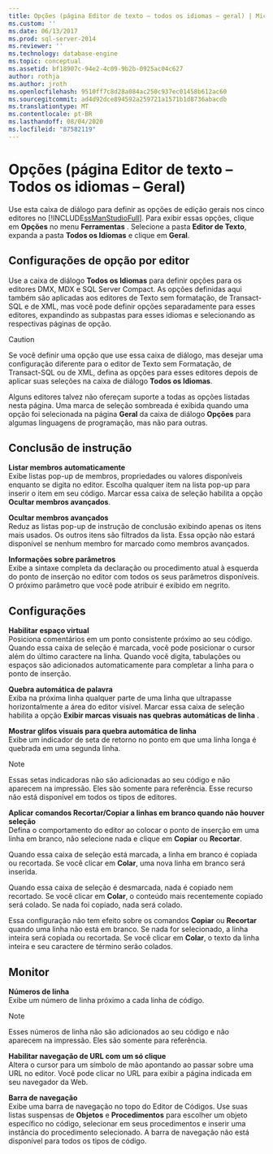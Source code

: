 ```yaml
---
title: Opções (página Editor de texto – todos os idiomas – geral) | Microsoft Docs
ms.custom: ''
ms.date: 06/13/2017
ms.prod: sql-server-2014
ms.reviewer: ''
ms.technology: database-engine
ms.topic: conceptual
ms.assetid: bf18907c-94e2-4c09-9b2b-0925ac04c627
author: rothja
ms.author: jroth
ms.openlocfilehash: 9510ff7c8d28a084ac250c937ec01458b612ac60
ms.sourcegitcommit: ad4d92dce894592a259721a1571b1d8736abacdb
ms.translationtype: MT
ms.contentlocale: pt-BR
ms.lasthandoff: 08/04/2020
ms.locfileid: "87582119"
---
```

# <a name="options-text-editor---all-languages---general-page"></a>Opções (página Editor de texto – Todos os idiomas – Geral)
  Use esta caixa de diálogo para definir as opções de edição gerais nos cinco editores no [!INCLUDE[ssManStudioFull](../includes/ssmanstudiofull-md.md)]. Para exibir essas opções, clique em **Opções** no menu **Ferramentas** . Selecione a pasta **Editor de Texto**, expanda a pasta **Todos os Idiomas** e clique em **Geral**.  
  
## <a name="option-settings-by-editor"></a>Configurações de opção por editor  
 Use a caixa de diálogo **Todos os Idiomas** para definir opções para os editores DMX, MDX e SQL Server Compact. As opções definidas aqui também são aplicadas aos editores de Texto sem formatação, de Transact-SQL e de XML, mas você pode definir opções separadamente para esses editores, expandindo as subpastas para esses idiomas e selecionando as respectivas páginas de opção.  
  
> [!CAUTION]  
>  Se você definir uma opção que use essa caixa de diálogo, mas desejar uma configuração diferente para o editor de Texto sem Formatação, de Transact-SQL ou de XML, defina as opções para esses editores depois de aplicar suas seleções na caixa de diálogo **Todos os Idiomas**.  
  
 Alguns editores talvez não ofereçam suporte a todas as opções listadas nesta página. Uma marca de seleção sombreada é exibida quando uma opção foi selecionada na página **Geral** da caixa de diálogo **Opções** para algumas linguagens de programação, mas não para outras.  
  
## <a name="statement-completion"></a>Conclusão de instrução  
 **Listar membros automaticamente**  
 Exibe listas pop-up de membros, propriedades ou valores disponíveis enquanto se digita no editor. Escolha qualquer item na lista pop-up para inserir o item em seu código. Marcar essa caixa de seleção habilita a opção **Ocultar membros avançados**.  
  
 **Ocultar membros avançados**  
 Reduz as listas pop-up de instrução de conclusão exibindo apenas os itens mais usados. Os outros itens são filtrados da lista. Essa opção não estará disponível se nenhum membro for marcado como membros avançados.  
  
 **Informações sobre parâmetros**  
 Exibe a sintaxe completa da declaração ou procedimento atual à esquerda do ponto de inserção no editor com todos os seus parâmetros disponíveis. O próximo parâmetro que você pode atribuir é exibido em negrito.  
  
## <a name="settings"></a>Configurações  
 **Habilitar espaço virtual**  
 Posiciona comentários em um ponto consistente próximo ao seu código. Quando essa caixa de seleção é marcada, você pode posicionar o cursor além do último caractere na linha. Quando você digita, tabulações ou espaços são adicionados automaticamente para completar a linha para o ponto de inserção.  
  
 **Quebra automática de palavra**  
 Exiba na próxima linha qualquer parte de uma linha que ultrapasse horizontalmente a área do editor visível. Marcar essa caixa de seleção habilita a opção **Exibir marcas visuais nas quebras automáticas de linha** .  
  
 **Mostrar glifos visuais para quebra automática de linha**  
 Exibe um indicador de seta de retorno no ponto em que uma linha longa é quebrada em uma segunda linha.  
  
> [!NOTE]  
>  Essas setas indicadoras não são adicionadas ao seu código e não aparecem na impressão. Eles são somente para referência. Esse recurso não está disponível em todos os tipos de editores.  
  
 **Aplicar comandos Recortar/Copiar a linhas em branco quando não houver seleção**  
 Defina o comportamento do editor ao colocar o ponto de inserção em uma linha em branco, não selecione nada e clique em **Copiar** ou **Recortar**.  
  
 Quando essa caixa de seleção está marcada, a linha em branco é copiada ou recortada. Se você clicar em **Colar**, uma nova linha em branco será inserida.  
  
 Quando essa caixa de seleção é desmarcada, nada é copiado nem recortado. Se você clicar em **Colar**, o conteúdo mais recentemente copiado será colado. Se nada foi copiado, nada será colado.  
  
 Essa configuração não tem efeito sobre os comandos **Copiar** ou **Recortar** quando uma linha não está em branco. Se nada for selecionado, a linha inteira será copiada ou recortada. Se você clicar em **Colar**, o texto da linha inteira e seu caractere de término serão colados.  
  
## <a name="display"></a>Monitor  
 **Números de linha**  
 Exibe um número de linha próximo a cada linha de código.  
  
> [!NOTE]  
>  Esses números de linha não são adicionados ao seu código e não aparecem na impressão. Eles são somente para referência.  
  
 **Habilitar navegação de URL com um só clique**  
 Altera o cursor para um símbolo de mão apontando ao passar sobre uma URL no editor. Você pode clicar no URL para exibir a página indicada em seu navegador da Web.  
  
 **Barra de navegação**  
 Exibe uma barra de navegação no topo do Editor de Códigos. Use suas listas suspensas de **Objetos** e **Procedimentos** para escolher um objeto específico no código, selecionar em seus procedimentos e inserir uma instância do procedimento selecionado. A barra de navegação não está disponível para todos os tipos de código.  
  
  
